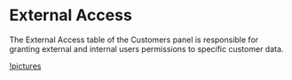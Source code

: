 # External Access

The External Access table of the Customers panel is responsible for granting external and internal users permissions to specific customer data.

[!pictures](pictures/customers_external_access.png)


